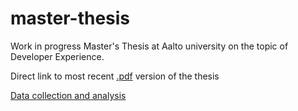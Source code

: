 # master-thesis

Work in progress Master's Thesis at Aalto university on the topic of Developer Experience. 

Direct link to most recent [.pdf](https://github.com/andersnylund/master-thesis/blob/master/thesis.pdf) version of the thesis

[Data collection and analysis](https://docs.google.com/spreadsheets/d/1BLX4eQypAvxd3Gzft0s0rqUHdMYaKxPAbpZZ4dAvJqU/edit?usp=sharing)

